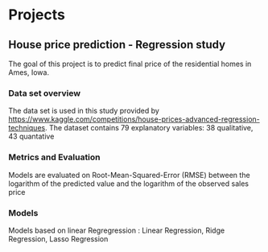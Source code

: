 # Projects

## House price prediction - Regression study
The goal of this project is to predict final price of the residential homes in Ames, Iowa. 

### Data set overview
The data set is used in this study provided by https://www.kaggle.com/competitions/house-prices-advanced-regression-techniques.
The dataset contains 79 explanatory variables: 38 qualitative, 43 quantative

### Metrics and Evaluation
Models are evaluated on Root-Mean-Squared-Error (RMSE) between the logarithm of the predicted value and the logarithm of the observed sales price

### Models
Models based on linear Regregression : Linear Regression, Ridge Regression, Lasso Regression
